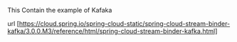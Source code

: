 This Contain the example of Kafaka 

url [https://cloud.spring.io/spring-cloud-static/spring-cloud-stream-binder-kafka/3.0.0.M3/reference/html/spring-cloud-stream-binder-kafka.html]
